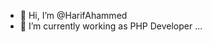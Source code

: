 - 👋 Hi, I’m @HarifAhammed
- 🌱 I’m currently working as PHP Developer ...

<!---
HarifAhammed/HarifAhammed is a ✨ special ✨ repository because its `README.md` (this file) appears on your GitHub profile.
You can click the Preview link to take a look at your changes.
--->
